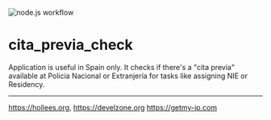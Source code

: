 ![node.js workflow](https://github.com/jholas/cita_previa_check/actions/workflows/node.js.yml/badge.svg)

# cita_previa_check
Application is useful in Spain only. It checks if there's a "cita previa" available at Policia Nacional or Extranjería for tasks like assigning NIE or Residency.

---
<https://hollees.org>, <https://develzone.org> <https://getmy-ip.com>
